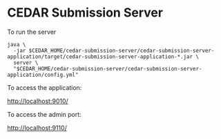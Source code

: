 # CEDAR Submission Server

To run the server

    java \
      -jar $CEDAR_HOME/cedar-submission-server/cedar-submission-server-application/target/cedar-submission-server-application-*.jar \
      server \
      "$CEDAR_HOME/cedar-submission-server/cedar-submission-server-application/config.yml"

To access the application:

[http://localhost:9010/]()

To access the admin port:

[http://localhost:9110/]()